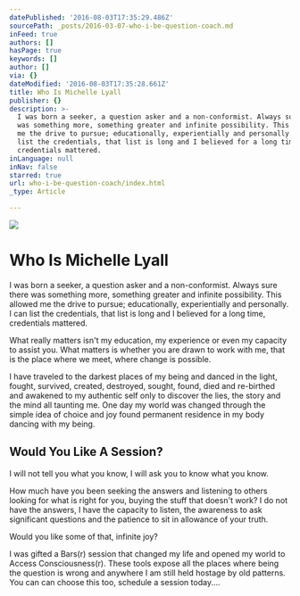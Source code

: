 ```yaml
---
datePublished: '2016-08-03T17:35:29.486Z'
sourcePath: _posts/2016-03-07-who-i-be-question-coach.md
inFeed: true
authors: []
hasPage: true
keywords: []
author: []
via: {}
dateModified: '2016-08-03T17:35:28.661Z'
title: Who Is Michelle Lyall
publisher: {}
description: >-
  I was born a seeker, a question asker and a non-conformist. Always sure there
  was something more, something greater and infinite possibility. This allowed
  me the drive to pursue; educationally, experientially and personally. I can
  list the credentials, that list is long and I believed for a long time,
  credentials mattered.
inLanguage: null
inNav: false
starred: true
url: who-i-be-question-coach/index.html
_type: Article

---
```

![](https://the-grid-user-content.s3-us-west-2.amazonaws.com/a3ad662f-676a-452e-b762-7ce57d5f40de.png)

# Who Is Michelle Lyall

I was born a seeker, a question asker and a non-conformist. Always sure there was something more, something greater and infinite possibility. This allowed me the drive to pursue; educationally, experientially and personally. I can list the credentials, that list is long and I believed for a long time, credentials mattered.

What really matters isn't my education, my experience or even my capacity to assist you. What matters is whether you are drawn to work with me, that is the place where we meet, where change is possible.

I have traveled to the darkest places of my being and danced in the light, fought, survived, created, destroyed, sought, found, died and re-birthed and awakened to my authentic self only to discover the lies, the story and the mind all taunting me. One day my world was changed through the simple idea of choice and joy found permanent residence in my body dancing with my being.

## Would You Like A Session?

I will not tell you what you know, I will ask you to know what you know.

How much have you been seeking the answers and listening to others looking for what is right for you, buying the stuff that doesn't work? I do not have the answers, I have the capacity to listen, the awareness to ask significant questions and the patience to sit in allowance of your truth.

Would you like some of that, infinite joy?

I was gifted a Bars(r) session that changed my life and opened my world to Access Consciousness(r). These tools expose all the places where being the question is wrong and anywhere I am still held hostage by old patterns. You can can choose this too, schedule a session today....